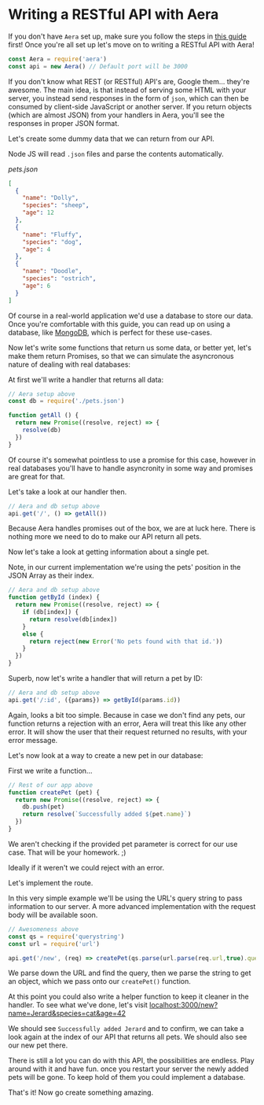 # Writing a RESTful API with Aera

If you don't have `Aera` set up, make sure you follow the steps in [this guide](get_started.md) first! Once you're all set up let's move on to writing a RESTful API with Aera!

```js
const Aera = require('aera')
const api = new Aera() // Default port will be 3000
```

If you don't know what REST (or RESTful) API's are, Google them... they're awesome. The main idea, is that instead of serving some HTML with your server, you instead send responses in the form of `json`, which can then be consumed by client-side JavaScript or another server. If you return objects (which are almost JSON) from your handlers in Aera, you'll see the responses in proper JSON format.

Let's create some dummy data that we can return from our API.

Node JS will read `.json` files and parse the contents automatically.

*pets.json*
```json
[
  {
    "name": "Dolly",
    "species": "sheep",
    "age": 12
  },
  {
    "name": "Fluffy",
    "species": "dog",
    "age": 4
  },
  {
    "name": "Doodle",
    "species": "ostrich",
    "age": 6
  }
]
```

Of course in a real-world application we'd use a database to store our data. Once you're comfortable with this guide, you can read up on using a database, like [MongoDB](https://www.mongodb.com/), which is perfect for these use-cases.

Now let's write some functions that return us some data, or better yet, let's make them return Promises, so that we can simulate the asyncronous nature of dealing with real databases:

At first we'll write a handler that returns all data:

```js
// Aera setup above
const db = require('./pets.json')

function getAll () {
  return new Promise((resolve, reject) => {
    resolve(db)
  })
}
```

Of course it's somewhat pointless to use a promise for this case, however in real databases you'll have to handle asyncronity in some way and promises are great for that.

Let's take a look at our handler then.

```js
// Aera and db setup above
api.get('/', () => getAll())
```

Because Aera handles promises out of the box, we are at luck here. There is nothing more we need to do to make our API return all pets.

Now let's take a look at getting information about a single pet.

Note, in our current implementation we're using the pets' position in the JSON Array as their index.

```js
// Aera and db setup above
function getById (index) {
  return new Promise((resolve, reject) => {
    if (db[index]) {
      return resolve(db[index])
    }
    else {
      return reject(new Error('No pets found with that id.'))
    }
  })
}
```

Superb, now let's write a handler that will return a pet by ID:

```js
// Aera and db setup above
api.get('/:id', ({params}) => getById(params.id))
```

Again, looks a bit too simple. Because in case we don't find any pets, our function returns a rejection with an error, Aera will treat this like any other error. It will show the user that their request returned no results, with your error message.

Let's now look at a way to create a new pet in our database:

First we write a function...

```js
// Rest of our app above
function createPet (pet) {
  return new Promise((resolve, reject) => {
    db.push(pet)
    return resolve(`Successfully added ${pet.name}`)
  })
}
```

We aren't checking if the provided pet parameter is correct for our use case. That will be your homework. ;)

Ideally if it weren't we could reject with an error.

Let's implement the route.

In this very simple example we'll be using the URL's query string to pass information to our server. A more advanced implementation with the request body will be available soon.

```js
// Awesomeness above
const qs = require('querystring')
const url = require('url')

api.get('/new', (req) => createPet(qs.parse(url.parse(req.url,true).query)))
```
We parse down the URL and find the query, then we parse the string to get an object, which we pass onto our `createPet()` function.

At this point you could also write a helper function to keep it cleaner in the handler. To see what we've done, let's visit [localhost:3000/new?name=Jerard&species=cat&age=42](http://localhost:3000/new?name=Jerard&species=cat&age=42)

We should see `Successfully added Jerard` and to confirm, we can take a look again at the index of our API that returns all pets. We should also see our new pet there.

There is still a lot you can do with this API, the possibilities are endless. Play around with it and have fun. once you restart your server the newly added pets will be gone. To keep hold of them you could implement a database.

That's it! Now go create something amazing.
